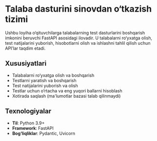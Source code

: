 # Talaba dasturini sinovdan o‘tkazish tizimi

Ushbu loyiha o‘qituvchilarga talabalarning test dasturlarini boshqarish imkonini beruvchi FastAPI asosidagi ilovadir. U talabalarni ro‘yxatga olish, test natijalarini yuborish, hisobotlarni olish va ishlashni tahlil qilish uchun API’lar taqdim etadi.

## Xususiyatlari
- Talabalarni ro‘yxatga olish va boshqarish
- Testlarni yaratish va boshqarish
- Test natijalarini yuborish va olish
- Testlar uchun o‘rtacha va eng yuqori ballarni hisoblash
- Xotirada saqlash (ma'lumotlar bazasi talab qilinmaydi)

## Texnologiyalar
- **Til**: Python 3.9+
- **Framework**: FastAPI
- **Bog‘liqliklar**: Pydantic, Uvicorn
